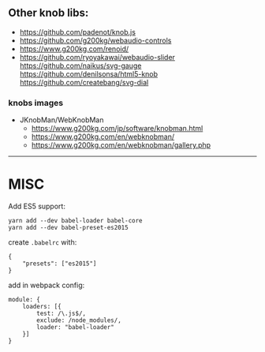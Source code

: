 ## Other knob libs:

- https://github.com/padenot/knob.js
- https://github.com/g200kg/webaudio-controls
- https://www.g200kg.com/renoid/
- https://github.com/ryoyakawai/webaudio-slider
https://github.com/naikus/svg-gauge
https://github.com/denilsonsa/html5-knob
https://github.com/createbang/svg-dial


### knobs images

- JKnobMan/WebKnobMan
    - https://www.g200kg.com/jp/software/knobman.html
    - https://www.g200kg.com/en/webknobman/
    - https://www.g200kg.com/en/webknobman/gallery.php
    
    
----

# MISC

Add ES5 support: 

    yarn add --dev babel-loader babel-core
    yarn add --dev babel-preset-es2015
    
create `.babelrc` with:
    
    {
        "presets": ["es2015"]
    }

add in webpack config:

    module: {
        loaders: [{
            test: /\.js$/,
            exclude: /node_modules/,
            loader: "babel-loader"
        }]
    }


